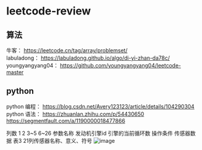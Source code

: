 # leetcode-review

## 算法
牛客： https://leetcode.cn/tag/array/problemset/   
labuladong： https://labuladong.github.io/algo/di-yi-zhan-da78c/   
youngyangyang04： https://github.com/youngyangyang04/leetcode-master   

## python
python 编程： https://blog.csdn.net/Avery123123/article/details/104290304    
python 语法： https://zhuanlan.zhihu.com/p/54430650      https://segmentfault.com/a/1190000018477866  

列数	1	2	3~5	6~26
参数名称	发动机引擎id	引擎的当前循环数	操作条件	传感器数据
表3 21列传感器名称、意义、符号
![image](https://github.com/FaustDu/leetcode-review/assets/36216355/90e65455-2b96-43b8-abdf-0038a451b31b)
